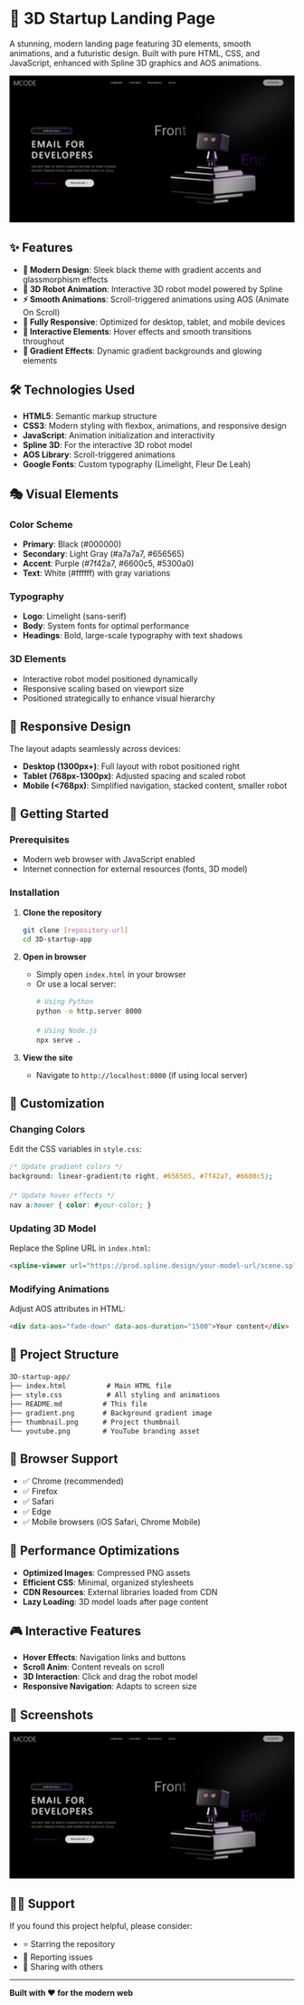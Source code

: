 # 🚀 3D Startup Landing Page

A stunning, modern landing page featuring 3D elements, smooth animations, and a futuristic design. Built with pure HTML, CSS, and JavaScript, enhanced with Spline 3D graphics and AOS animations.

![Project Thumbnail](thumbnail.png)

## ✨ Features

- **🎨 Modern Design**: Sleek black theme with gradient accents and glassmorphism effects
- **🤖 3D Robot Animation**: Interactive 3D robot model powered by Spline
- **⚡ Smooth Animations**: Scroll-triggered animations using AOS (Animate On Scroll)
- **📱 Fully Responsive**: Optimized for desktop, tablet, and mobile devices
- **🎯 Interactive Elements**: Hover effects and smooth transitions throughout
- **🌈 Gradient Effects**: Dynamic gradient backgrounds and glowing elements

## 🛠️ Technologies Used

- **HTML5**: Semantic markup structure
- **CSS3**: Modern styling with flexbox, animations, and responsive design
- **JavaScript**: Animation initialization and interactivity
- **Spline 3D**: For the interactive 3D robot model
- **AOS Library**: Scroll-triggered animations
- **Google Fonts**: Custom typography (Limelight, Fleur De Leah)

## 🎭 Visual Elements

### Color Scheme
- **Primary**: Black (#000000)
- **Secondary**: Light Gray (#a7a7a7, #656565)
- **Accent**: Purple (#7f42a7, #6600c5, #5300a0)
- **Text**: White (#ffffff) with gray variations

### Typography
- **Logo**: Limelight (sans-serif)
- **Body**: System fonts for optimal performance
- **Headings**: Bold, large-scale typography with text shadows

### 3D Elements
- Interactive robot model positioned dynamically
- Responsive scaling based on viewport size
- Positioned strategically to enhance visual hierarchy

## 📱 Responsive Design

The layout adapts seamlessly across devices:

- **Desktop (1300px+)**: Full layout with robot positioned right
- **Tablet (768px-1300px)**: Adjusted spacing and scaled robot
- **Mobile (<768px)**: Simplified navigation, stacked content, smaller robot

## 🚀 Getting Started

### Prerequisites
- Modern web browser with JavaScript enabled
- Internet connection for external resources (fonts, 3D model)

### Installation

1. **Clone the repository**
   ```bash
   git clone [repository-url]
   cd 3D-startup-app
   ```

2. **Open in browser**
   - Simply open `index.html` in your browser
   - Or use a local server:
     ```bash
     # Using Python
     python -m http.server 8000
     
     # Using Node.js
     npx serve .
     ```

3. **View the site**
   - Navigate to `http://localhost:8000` (if using local server)

## 🎨 Customization

### Changing Colors
Edit the CSS variables in `style.css`:
```css
/* Update gradient colors */
background: linear-gradient(to right, #656565, #7f42a7, #6600c5);

/* Update hover effects */
nav a:hover { color: #your-color; }
```

### Updating 3D Model
Replace the Spline URL in `index.html`:
```html
<spline-viewer url="https://prod.spline.design/your-model-url/scene.splinecode"></spline-viewer>
```

### Modifying Animations
Adjust AOS attributes in HTML:
```html
<div data-aos="fade-down" data-aos-duration="1500">Your content</div>
```

## 📁 Project Structure

```
3D-startup-app/
├── index.html          # Main HTML file
├── style.css           # All styling and animations
├── README.md          # This file
├── gradient.png       # Background gradient image
├── thumbnail.png      # Project thumbnail
└── youtube.png        # YouTube branding asset
```

## 🎯 Browser Support

- ✅ Chrome (recommended)
- ✅ Firefox
- ✅ Safari
- ✅ Edge
- ✅ Mobile browsers (iOS Safari, Chrome Mobile)

## 🚀 Performance Optimizations

- **Optimized Images**: Compressed PNG assets
- **Efficient CSS**: Minimal, organized stylesheets
- **CDN Resources**: External libraries loaded from CDN
- **Lazy Loading**: 3D model loads after page content

## 🎮 Interactive Features

- **Hover Effects**: Navigation links and buttons
- **Scroll Anim**: Content reveals on scroll
- **3D Interaction**: Click and drag the robot model
- **Responsive Navigation**: Adapts to screen size

## 📸 Screenshots

![Landing Page Screenshot](thumbnail.png)

## 🙋‍♂️ Support

If you found this project helpful, please consider:
- ⭐ Starring the repository
- 🐛 Reporting issues
- 📣 Sharing with others

---

**Built with ❤️ for the modern web**
